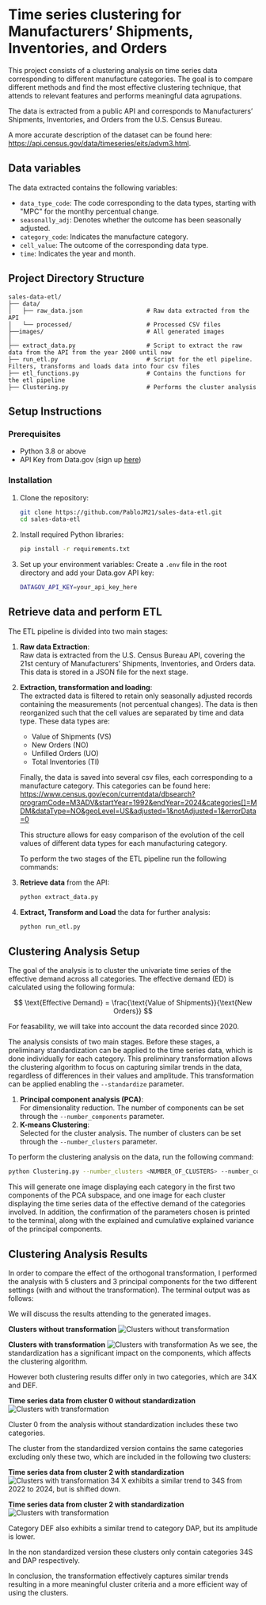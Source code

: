 # Time series clustering for Manufacturers’ Shipments, Inventories, and Orders

This project consists of a clustering analysis on time series data corresponding to different manufacture categories. The goal is to compare different methods and find the most effective clustering technique, that attends to relevant features and performs meaningful data agrupations.

The data is extracted from a public API and corresponds to Manufacturers’ Shipments, Inventories, and Orders from the U.S. Census Bureau. 

A more accurate description of the dataset can be found here: https://api.census.gov/data/timeseries/eits/advm3.html.



## Data variables

The data extracted contains the following variables:

- `data_type_code`: The code corresponding to the data types, starting with "MPC" for the montlhy percentual change.
- `seasonally_adj`: Denotes whether the outcome has been seasonally adjusted. 
- `category_code`: Indicates the manufacture category.
- `cell_value`: The outcome of the corresponding data type.
- `time`: Indicates the year and month. 






## Project Directory Structure

```plaintext
sales-data-etl/
├── data/
│   ├── raw_data.json                  # Raw data extracted from the API
│   └── processed/                     # Processed CSV files
├──images/                             # All generated images
│ 
├── extract_data.py                    # Script to extract the raw data from the API from the year 2000 until now
├── run_etl.py                         # Script for the etl pipeline. Filters, transforms and loads data into four csv files
├── etl_functions.py                   # Contains the functions for the etl pipeline
├── Clustering.py                      # Performs the cluster analysis
```

## Setup Instructions

### Prerequisites
- Python 3.8 or above
- API Key from Data.gov (sign up [here](https://api.data.gov/signup/))

### Installation
1. Clone the repository:
    ```bash
    git clone https://github.com/PabloJM21/sales-data-etl.git
    cd sales-data-etl
    ```

2. Install required Python libraries:
    ```bash
    pip install -r requirements.txt
    ```

3. Set up your environment variables:
    Create a `.env` file in the root directory and add your Data.gov API key:
    ```bash
    DATAGOV_API_KEY=your_api_key_here
    ```

## Retrieve data and perform ETL

The ETL pipeline is divided into two main stages:

1. **Raw data Extraction**:  
   Raw data is extracted from the U.S. Census Bureau API, covering the 21st century of Manufacturers’ Shipments, Inventories, and Orders data. This data is stored in a JSON file for the next stage.

2. **Extraction, transformation and loading**:  
   The extracted data is filtered to retain only seasonally adjusted records containing the measurements (not percentual changes). The data is then reorganized such that the cell values are separated by time and data type. These data types are:   
   - Value of Shipments (VS)  
   - New Orders (NO)  
   - Unfilled Orders (UO)  
   - Total Inventories (TI)
  
   Finally, the data is saved into several csv files, each corresponding to a manufacture category. This categories can be found here: https://www.census.gov/econ/currentdata/dbsearch?programCode=M3ADV&startYear=1992&endYear=2024&categories[]=MDM&dataType=NO&geoLevel=US&adjusted=1&notAdjusted=1&errorData=0

   This structure allows for easy comparison of the evolution of the cell values of different data types for each manufacturing category.

   To perform the two stages of the ETL pipeline run the following commands:

1. **Retrieve data** from the API:
    ```bash
    python extract_data.py
    ```

2. **Extract, Transform and Load** the data for further analysis:
    ```bash
    python run_etl.py
    ```

## Clustering Analysis Setup
The goal of the analysis is to cluster the univariate time series of the effective demand across all categories. The effective demand (ED) is calculated using the following formula:


$$
\text{Effective Demand} = \frac{\text{Value of Shipments}}{\text{New Orders}}
$$


For feasability, we will take into account the data recorded since 2020.

The analysis consists of two main stages. Before these stages, a preliminary standardization can be applied to the time series data, which is done individually for each category. This preliminary transformation allows the clustering algorithm to focus on capturing similar trends in the data, regardless of differences in their values and amplitude.
This transformation can be applied enabling the `--standardize` parameter.


1. **Principal component analysis (PCA)**:  
   For dimensionality reduction. The number of components can be set through the `--number_components` parameter.
2. **K-means Clustering**:  
   Selected for the cluster analysis. The number of clusters can be set through the `--number_clusters` parameter.


To perform the clustering analysis on the data, run the following command:

```bash
python Clustering.py --number_clusters <NUMBER_OF_CLUSTERS> --number_components <NUMBER_OF_COMPONENTS> --standardize
```
This will generate one image displaying each category in the first two components of the PCA subspace, and one image for each cluster displaying the time series data of the effective demand of the categories involved.
In addition, the confirmation of the parameters chosen is printed to the terminal, along with the explained and cumulative explained variance of the principal components.

## Clustering Analysis Results
In order to compare the effect of the orthogonal transformation, I performed the analysis with 5 clusters and 3 principal components for the two different settings (with and without the transformation). The terminal output was as follows:


We will discuss the results attending to the generated images.

**Clusters without transformation**
![Clusters without transformation](/images/ED_clusters.png)

**Clusters with transformation**
![Clusters with transformation](/images/ED_clusters_standardize.png)
As we see, the standardization has a significant impact on the components, which affects the clustering algorithm.

However both clustering results differ only in two categories, which are 34X and DEF. 

**Time series data from cluster 0 without standardization**
![Clusters with transformation](/images/ED_cluster0.png)

Cluster 0 from the analysis without standardization includes these two categories. 

The cluster from the standardized version contains the same categories excluding only these two, which are included in the following two clusters:

**Time series data from cluster 2 with standardization**
![Clusters with transformation](/images/ED_cluster2_standardize.png)
34 X exhibits a similar trend to 34S from 2022 to 2024, but is shifted down.

**Time series data from cluster 2 with standardization**
![Clusters with transformation](/images/ED_cluster3_standardize.png)

Category DEF also exhibits a similar trend to category DAP, but its amplitude is lower. 

In the non standardized version these clusters only contain categories 34S and DAP respectively.

In conclusion, the transformation effectively captures similar trends resulting in a more meaningful cluster criteria and a more efficient way of using the clusters.


